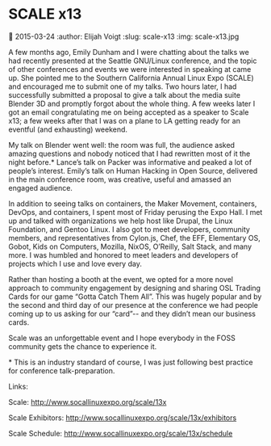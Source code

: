 SCALE x13
=========
:date: 2015-03-24
:author: Elijah Voigt
:slug: scale-x13
:img: scale-x13.jpg

A few months ago, Emily Dunham and I were chatting about the talks we had
recently presented at the Seattle GNU/Linux conference, and the topic of other
conferences and events we were interested in speaking at came up. She pointed
me to the Southern California Annual Linux Expo (SCALE) and encouraged me to
submit one of my talks. Two hours later, I had successfully submitted a proposal
to give a talk about the media suite Blender 3D and promptly forgot about the
whole thing. A few weeks later I got an email congratulating me on being
accepted as a speaker to Scale x13; a few weeks after that I was on a plane to
LA getting ready for an eventful (and exhausting) weekend.

My talk on Blender went well: the room was full, the audience asked amazing
questions and nobody noticed that I had rewritten most of it the night before.*
Lance’s talk on Packer was informative and peaked a lot of people’s interest.
Emily’s talk on Human Hacking in Open Source, delivered in the main conference
room, was creative, useful and amassed an engaged audience.

In addition to seeing talks on containers, the Maker Movement, containers,
DevOps, and containers, I spent most of Friday perusing the Expo Hall. I met up
and talked with organizations we help host like Drupal, the Linux Foundation,
and Gentoo Linux. I also got to meet developers, community members, and
representatives from Cylon.js, Chef, the EFF, Elementary OS, Gobot, Kids on
Computers, Mozilla, NixOS, O’Reilly, Salt Stack, and many more. I was humbled
and honored to meet leaders and developers of projects which I use and love
every day.

Rather than hosting a booth at the event, we opted for a more novel approach to
community engagement by designing and sharing OSL Trading Cards for our game
“Gotta Catch Them All”. This was hugely popular and by the second and third day
of our presence at the conference we had people coming up to us asking for our
“card”-- and they didn’t mean our business cards.

Scale was an unforgettable event and I hope everybody in the FOSS community gets
the chance to experience it.

\* This is an industry standard of course, I was just following best practice
for conference talk-preparation.

Links:

Scale: http://www.socallinuxexpo.org/scale/13x

Scale Exhibitors: http://www.socallinuxexpo.org/scale/13x/exhibitors

Scale Schedule: http://www.socallinuxexpo.org/scale/13x/schedule
